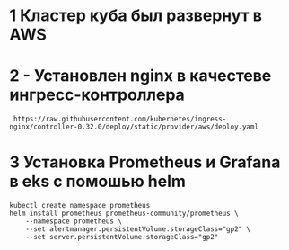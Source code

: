 # 1 Кластер куба был развернут в AWS
# 2 - Установлен nginx в качестеве ингресс-контроллера
```
 https://raw.githubusercontent.com/kubernetes/ingress-nginx/controller-0.32.0/deploy/static/provider/aws/deploy.yaml
```
# 3 Установка Prometheus и Grafana в eks с помошью helm
```
kubectl create namespace prometheus
helm install prometheus prometheus-community/prometheus \
    --namespace prometheus \
    --set alertmanager.persistentVolume.storageClass="gp2" \
    --set server.persistentVolume.storageClass="gp2"
```
